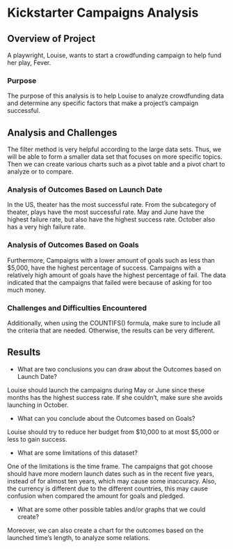 # Kickstarter Campaigns Analysis

## Overview of Project
A playwright, Louise, wants to start a crowdfunding campaign to help fund her play, Fever. 

### Purpose
The purpose of this analysis is to help Louise to analyze crowdfunding data and determine any specific factors that make a project’s campaign successful.

## Analysis and Challenges
The filter method is very helpful according to the large data sets. Thus, we will be able to form a smaller data set that focuses on more specific topics. Then we can create various charts such as a pivot table and a pivot chart to analyze or to compare.

### Analysis of Outcomes Based on Launch Date
In the US, theater has the most successful rate. From the subcategory of theater, plays have the most successful rate. May and June have the highest failure rate, but also have the highest success rate. October also has a very high failure rate.

### Analysis of Outcomes Based on Goals
Furthermore, Campaigns with a lower amount of goals such as less than $5,000, have the highest percentage of success. Campaigns with a relatively high amount of goals have the highest percentage of fail. The data indicated that the campaigns that failed were because of asking for too much money. 

### Challenges and Difficulties Encountered
Additionally, when using the COUNTIFS() formula, make sure to include all the criteria that are needed. Otherwise, the results can be very different.

## Results

- What are two conclusions you can draw about the Outcomes based on Launch Date?

Louise should launch the campaigns during May or June since these months has the highest success rate. If she couldn’t, make sure she avoids launching in October.

- What can you conclude about the Outcomes based on Goals?

Louise should try to reduce her budget from $10,000 to at most $5,000 or less to gain success.

- What are some limitations of this dataset?

One of the limitations is the time frame. The campaigns that got choose should have more modern launch dates such as in the recent five years, instead of for almost ten years, which may cause some inaccuracy. Also, the currency is different due to the different countries, this may cause confusion when compared the amount for goals and pledged. 

- What are some other possible tables and/or graphs that we could create?

Moreover, we can also create a chart for the outcomes based on the launched time’s length, to analyze some relations.

